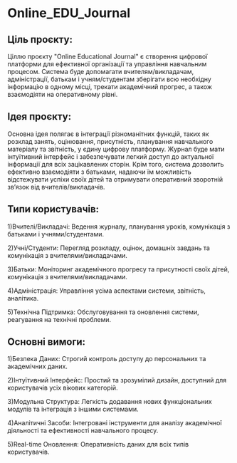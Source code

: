 # Online_EDU_Journal
## Ціль проєкту:

Ціллю проєкту "Online Educational Journal" є створення цифрової платформи для ефективної організації та управління навчальним процесом. Система буде допомагати вчителям/викладачам, адміністрації, батькам і учням/студентам зберігати всю необхідну інформацію в одному місці, трекати академічний прогрес, а також взаємодіяти на оперативному рівні.

## Ідея проєкту:

Основна ідея полягає в інтеграції різноманітних функцій, таких як розклад занять, оцінювання, присутність, планування навчального матеріалу та звітність, у єдину цифрову платформу. Журнал буде мати інтуїтивний інтерфейс і забезпечувати легкий доступ до актуальної інформації для всіх зацікавлених сторін. Крім того, система дозволить ефективно взаємодіяти з батьками, надаючи їм можливість відстежувати успіхи своїх дітей та отримувати оперативний зворотній зв’язок від вчителів/викладачів.

## Типи користувачів:
                                            
1)Вчителі/Викладачі: Ведення журналу, планування уроків, комунікація з батьками і учнями/студентами.

2)Учні/Студенти: Перегляд розкладу, оцінок, домашніх завдань та комунікація з вчителями/викладачами.

3)Батьки: Моніторинг академічного прогресу та присутності своїх дітей, комунікація з вчителями/викладачами.

4)Адміністрація: Управління усіма аспектами системи, звітність, аналітика.

5)Технічна Підтримка: Обслуговування та оновлення системи, реагування на технічні проблеми.

## Основні вимоги:

1)Безпека Даних: Строгий контроль доступу до персональних та академічних даних.

2)Інтуїтивний Інтерфейс: Простий та зрозумілий дизайн, доступний для користувачів усіх вікових категорій.

3)Модульна Структура: Легкість додавання нових функціональних модулів та інтеграція з іншими системами.

4)Аналітичні Засоби: Інтегровані інструменти для аналізу академічної діяльності та ефективності навчального процесу.

5)Real-time Оновлення: Оперативність даних для всіх типів користувачів.
